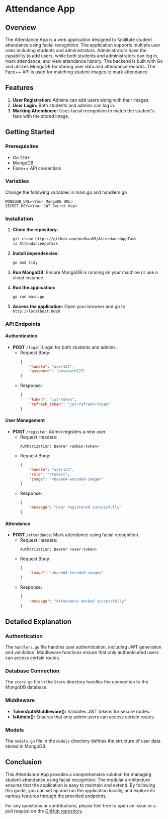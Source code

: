 # Attendance App

## Overview
The Attendance App is a web application designed to facilitate student attendance using facial recognition. The application supports multiple user roles including students and administrators. Administrators have the capability to add users, while both students and administrators can log in, mark attendance, and view attendance history. The backend is built with Go and utilizes MongoDB for storing user data and attendance records. The Face++ API is used for matching student images to mark attendance.

## Features
1. **User Registration:** Admins can add users along with their images.
2. **User Login:** Both students and admins can log in.
3. **Marking Attendance:** Uses facial recognition to match the student's face with the stored image.

## Getting Started

### Prerequisites
- Go 1.16+
- MongoDB
- Face++ API credentials

### Variables
Change the following variables in main.go and handlers.go
```
MONGODB_URL=<Your MongoDB URL>
SECRET_KEY=<Your JWT Secret Key>
```

### Installation

1. **Clone the repository:**
    ```sh
    git clone https://github.com/medhaa09/AttendanceAppTask
    cd AttendanceAppTask
    ```

2. **Install dependencies:**
    ```sh
    go mod tidy
    ```

3. **Run MongoDB:**
    Ensure MongoDB is running on your machine or use a cloud instance.

4. **Run the application:**
    ```sh
    go run main.go
    ```

5. **Access the application:**
    Open your browser and go to `http://localhost:8080`


### API Endpoints

#### Authentication
- **POST** `/login`: Login for both students and admins. 
    - Request Body:
        ```json
        {
            "handle": "user123",
            "password": "password123"
        }
        ```
    - Response:
        ```json
        {
            "token": "jwt-token",
            "refresh_token": "jwt-refresh-token"
        }
        ```

#### User Management
- **POST** `/register`: Admin registers a new user.
    - Request Headers:
        ```http
        Authorization: Bearer <admin-token>
        ```
    - Request Body:
        ```json
        {
            "handle": "user123",
            "role": "student",
            "image": "<base64-encoded-image>"
        }
        ```
    - Response:
        ```json
        {
            "message": "User registered successfully"
        }
        ```

#### Attendance
- **POST** `/attendance`: Mark attendance using facial recognition.
    - Request Headers:
        ```http
        Authorization: Bearer <user-token>
        ```
    - Request Body:
        ```json
        {
            "image": "<base64-encoded-image>"
        }
        ```
    - Response:
        ```json
        {
            "message": "Attendance marked successfully"
        }
        ```



## Detailed Explanation

### Authentication
The `handlers.go` file handles user authentication, including JWT generation and validation. Middleware functions ensure that only authenticated users can access certain routes.

### Database Connection
The `store.go` file in the `Store` directory handles the connection to the MongoDB database.

### Middleware
- **TokenAuthMiddleware():** Validates JWT tokens for secure routes.
- **IsAdmin():** Ensures that only admin users can access certain routes.

### Models
The `models.go` file in the `models` directory defines the structure of user data stored in MongoDB.


## Conclusion
This Attendance App provides a comprehensive solution for managing student attendance using facial recognition. The modular architecture ensures that the application is easy to maintain and extend. By following this guide, you can set up and run the application locally, and explore its various features through the provided endpoints.

For any questions or contributions, please feel free to open an issue or a pull request on the [GitHub repository](https://github.com/medhaa09/AttendanceAppTask).
